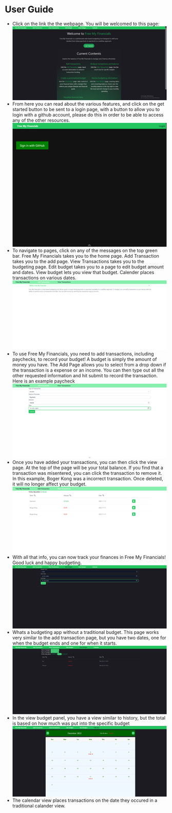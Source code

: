 # User Guide

- Click on the link the the webpage. You will be welcomed to this page:
![WelcomePage](welcomepage.PNG)
- From here you can read about the various features, and click on the get started button to be sent to a login page, with a button to allow you to login with a github account, please do this in order to be able to access any of the other resources.
![loginwithgithub](loginwithgithub.png)
- To navigate to pages, click on any of the messages on the top green bar. Free My Financials takes you to the home page. Add Transaction takes you to the add page. View Transactions takes you to the budgeting page. Edit budget takes you to a page to edit budget amount and dates. View budget lets you view that budget. Calender places transactions on various dates.
![ClickNav](hoverovertransaction.PNG)
- To use Free My Financials, you need to add transactions, including paychecks, to record your budget! A budget is simply the amount of money you have. The Add Page allows you to select from a drop down if the transaction is a expense or an income. You can then type out all the other requested information and hit submit to record the transaction. Here is an example paycheck
![AddTransaction](fillouttheinfo2.PNG)
- Once you have added your transactions, you can then click the view page. At the top of the page will be your total balance. If you find that a transaction was misentered, you can click the transaction to remove it. In this example, Boger Kong was a incorrect transaction. Once deleted, it will no longer affect your budget.
![history](history.PNG)
- With all that info, you can now track your finances in Free My Financials! Good luck and happy budgeting.
![budget](budget.PNG)
- Whats a budgeting app without a traditional budget. This page works very similar to the add transaction page, but you have two dates, one for when the budget ends and one for when it starts.
![budgetView](budgetView.PNG)
- In the view budget panel, you have a view similar to history, but the total is based on how much was put into the specific budget
![cak](cal.PNG)
- The calendar view places transactions on the date they occured in a traditional calander view.


